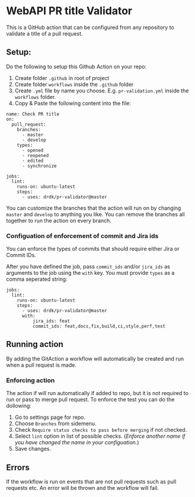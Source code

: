 # WebAPI PR title Validator

This is a GitHub action that can be configured from any repository to validate a title of a pull request.

## Setup:

Do the following to setup this Github Action on your repo:

1. Create folder `.github` in root of project
2. Create folder `workflows` inside the `.github` folder
3. Create `.yml` file by name you choose. E.g. `pr-validation.yml` inside the `workflows` folder.
4. Copy & Paste the following content into the file:
```
name: Check PR title
on:
  pull_request:
    branches:
      - master
      - develop
    types:
      - opened
      - reopened
      - edited
      - synchronize

jobs:
  lint:
    runs-on: ubuntu-latest
    steps:
      - uses: drdk/pr-validator@master
```

You can customize the branches that the action will run on by changing `master` and `develop` to anything you like. You can remove the branches all together to run the action on every branch.

### Configuation of enforcement of commit and Jira ids

You can enforce the types of commits that should require either Jira or Commit IDs.

After you have defined the job, pass `commit_ids` and/or `jira_ids` as arguments to the job using the `with` key.
You must provide `types` as a comma seperated string:

```
jobs:
  lint:
    runs-on: ubuntu-latest
    steps:
      - uses: drdk/pr-validator@master
      with:
          jira_ids: feat
          commit_ids: feat,docs,fix,build,ci,style,perf,test
```

## Running action

By adding the GitAction a workflow will automatically be created and run when a pull request is made.

### Enforcing action

The action if will run automatically if added to repo, but it is not required to run or pass to merge pull request. To enforce the test you can do the dollowing:

1. Go to settings page for repo.
2. Choose `Branches` from sidemenu.
3. Check `Require status checks to pass before merging` if not checked.
4. Select `lint` option in list of possible checks. 
  (*Enforce another name if you have changed the name in your configuation.*)
5. Save changes.

## Errors

If the workflow is run on events that are not pull requests such as pull requests etc. An error will be thrown and the workflow will fail.
